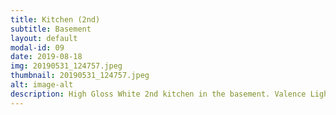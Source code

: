 ```yaml
---
title: Kitchen (2nd)
subtitle: Basement
layout: default
modal-id: 09
date: 2019-08-18
img: 20190531_124757.jpeg
thumbnail: 20190531_124757.jpeg
alt: image-alt
description: High Gloss White 2nd kitchen in the basement. Valence Light, Backsplash, Granite Counter, High End SS Appliances. Tons of pot lights.
---
```

